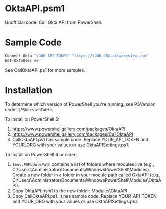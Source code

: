 # OktaAPI.psm1
Unofficial code. Call Okta API from PowerShell.

# Sample Code
```powershell
Connect-Okta "YOUR_API_TOKEN" "https://YOUR_ORG.oktapreview.com"
Get-OktaUser me
```

See CallOktaAPI.ps1 for more samples.

# Installation
To determine which version of PowerShell you're running, see PSVersion under `$PSVersionTable`.

To Install on PowerShell 5:

1. https://www.powershellgallery.com/packages/OktaAPI
2. https://www.powershellgallery.com/packages/CallOktaAPI
3. CallOktaAPI.ps1 has sample code. Replace YOUR_API_TOKEN and YOUR_ORG with your values or use OktaAPISettings.ps1.

To Install on PowerShell 4 or older:

1. `$env:PSModulePath` contains a list of folders where modules live (e.g., C:\Users\Administrator\Documents\WindowsPowerShell\Modules). 
Create a new folder in a folder in your module path called OktaAPI (e.g., C:\Users\Administrator\Documents\WindowsPowerShell\Modules\OktaAPI).
2. Copy OktaAPI.psm1 to the new folder: Modules\OktaAPI
3. Copy CallOktaAPI.ps1. It has sample code. Replace YOUR_API_TOKEN and YOUR_ORG with your values or use OktaAPISettings.ps1.
